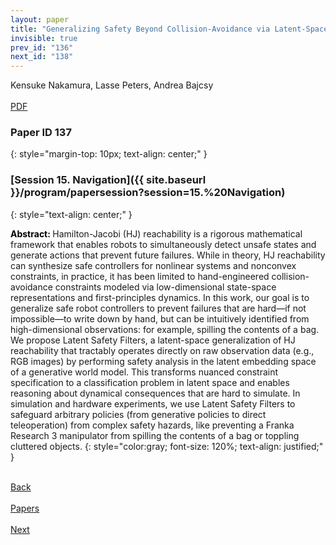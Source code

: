 ```yaml
---
layout: paper
title: "Generalizing Safety Beyond Collision-Avoidance via Latent-Space Reachability Analysis"
invisible: true
prev_id: "136"
next_id: "138"
---
```

<div class="paper-authors">
  <div class="paper-author-box">
    <div class="paper-author-name">Kensuke Nakamura, Lasse Peters, Andrea Bajcsy</div>
    <div class="paper-author-uni"></div>
  </div>
</div>

<div class="paper-pdf-modern">
  <div class="paper-menu-icon">
    <a href="https://www.roboticsproceedings.org/rss21/p137.pdf" title="Download PDF" target="_blank">
      <i class="fa fa-file-pdf-o"></i><br>
      <span class="paper-menu-label">PDF</span>
    </a>
  </div>
</div>

### Paper ID 137
{: style="margin-top: 10px; text-align: center;" }

### [Session 15. Navigation]({{ site.baseurl }}/program/papersession?session=15.%20Navigation)
{: style="text-align: center;" }

<b style="color: black;">Abstract: </b>Hamilton-Jacobi (HJ) reachability is a rigorous mathematical framework that enables robots to simultaneously detect unsafe states and generate actions that prevent future failures. While in theory, HJ reachability can synthesize safe controllers for nonlinear systems and nonconvex constraints, in practice, it has been limited to hand-engineered collision- avoidance constraints modeled via low-dimensional state-space representations and first-principles dynamics. In this work, our goal is to generalize safe robot controllers to prevent failures that are hard—if not impossible—to write down by hand, but can be intuitively identified from high-dimensional observations: for example, spilling the contents of a bag. We propose Latent Safety Filters, a latent-space generalization of HJ reachability that tractably operates directly on raw observation data (e.g., RGB images) by performing safety analysis in the latent embedding space of a generative world model. This transforms nuanced constraint specification to a classification problem in latent space and enables reasoning about dynamical consequences that are hard to simulate. In simulation and hardware experiments, we use Latent Safety Filters to safeguard arbitrary policies (from generative policies to direct teleoperation) from complex safety hazards, like preventing a Franka Research 3 manipulator from spilling the contents of a bag or toppling cluttered objects.
{: style="color:gray; font-size: 120%; text-align: justified;" }

<div class="paper-menu">
  <div class="paper-menu-inner">
    <a href="{{ site.baseurl }}/program/papers/136/" title="Previous Paper">
            <div class="paper-menu-icon">
                <i class="fa fa-chevron-left"></i><br>
                <span class="paper-menu-label">Back</span>
            </div>
        </a>
    <a href="{{ site.baseurl }}/program/papers" title="All Papers">
      <div class="paper-menu-icon">
        <i class="fa fa-list"></i><br>
        <span class="paper-menu-label">Papers</span>
      </div>
    </a>
    <a href="{{ site.baseurl }}/program/papers/138/" title="Next Paper">
            <div class="paper-menu-icon">
                <i class="fa fa-chevron-right"></i><br>
                <span class="paper-menu-label">Next</span>
            </div>
        </a>
  </div>
</div>

